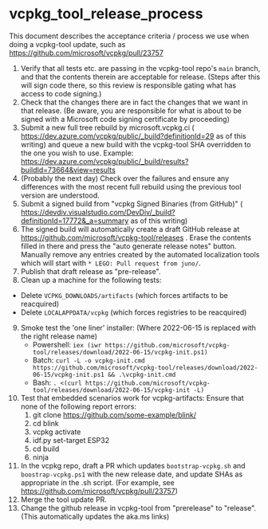 # vcpkg_tool_release_process

This document describes the acceptance criteria / process we use when doing a vcpkg-tool update,
such as https://github.com/microsoft/vcpkg/pull/23757

1. Verify that all tests etc. are passing in the vcpkg-tool repo's `main` branch, and that the
  contents therein are acceptable for release. (Steps after this will sign code there, so this
  review is responsible gating what has access to code signing.)
2. Check that the changes there are in fact the changes that we want in that release. (Be aware,
  you are responsible for what is about to be signed with a Microsoft code signing certificate by
  proceeding)
3. Submit a new full tree rebuild by microsoft.vcpkg.ci (
  https://dev.azure.com/vcpkg/public/_build?definitionId=29 as of this writing) and queue a new
  build with the vcpkg-tool SHA overridden to the one you wish to use. Example:
  https://dev.azure.com/vcpkg/public/_build/results?buildId=73664&view=results
4. (Probably the next day) Check over the failures and ensure any differences with the most recent
  full rebuild using the previous tool version are understood.
5. Submit a signed build from "vcpkg Signed Binaries (from GitHub)" (
  https://devdiv.visualstudio.com/DevDiv/_build?definitionId=17772&_a=summary as of this writing)
6. The signed build will automatically create a draft GitHub release at
  https://github.com/microsoft/vcpkg-tool/releases . Erase the contents filled in there and press
  the "auto generate release notes" button. Manually remove any entries created by the automated
  localization tools which will start with `* LEGO: Pull request from juno/`.
7. Publish that draft release as "pre-release".
8. Clean up a machine for the following tests:
  * Delete `VCPKG_DOWNLOADS/artifacts` (which forces artifacts to be reacquired)
  * Delete `LOCALAPPDATA/vcpkg` (which forces registries to be reacquired)
9. Smoke test the 'one liner' installer: (Where 2022-06-15 is replaced with the right release name)
    * Powershell:
        `iex (iwr https://github.com/microsoft/vcpkg-tool/releases/download/2022-06-15/vcpkg-init.ps1)`
    * Batch:
        `curl -L -o vcpkg-init.cmd https://github.com/microsoft/vcpkg-tool/releases/download/2022-06-15/vcpkg-init.ps1 && .\vcpkg-init.cmd`
    * Bash:
        `. <(curl https://github.com/microsoft/vcpkg-tool/releases/download/2022-06-15/vcpkg-init -L)`
10. Test that embedded scenarios work for vcpkg-artifacts:
    Ensure that none of the following report errors:
    1. git clone https://github.com/some-example/blink/
    2. cd blink
    3. vcpkg activate
    4. idf.py set-target ESP32
    5. cd build
    6. ninja
11. In the vcpkg repo, draft a PR which updates `bootstrap-vcpkg.sh` and `boostrap-vcpkg.ps1`
  with the new release date, and update SHAs as appropriate in the .sh script. (For example, see
  https://github.com/microsoft/vcpkg/pull/23757)
12. Merge the tool update PR.
13. Change the github release in vcpkg-tool from "prerelease" to "release". (This automatically
  updates the aka.ms links)
